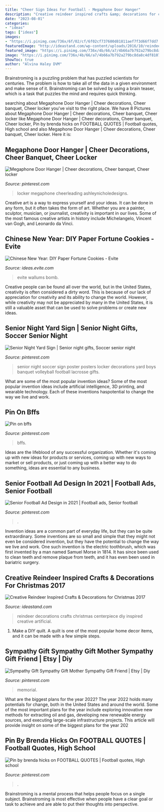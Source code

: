 ```yaml
---
title: "Cheer Sign Ideas For Football - Megaphone Door Hanger"
description: "Creative reindeer inspired crafts &amp; decorations for christmas 2017"
date: "2023-08-01"
categories:
- "ideas"
tags: ["ideas"]
images:
- "https://i.pinimg.com/736x/6f/02/cf/6f02cf737600d81811aef7f3d66f7dd7.jpg"
featuredImage: "http://ideastand.com/wp-content/uploads/2016/10/reindeer-crafts-decorations/7-reindeer-inspired-crafts-and-decorations.jpg"
featured_image: "https://i.pinimg.com/736x/4b/66/a7/4b66a7b792a279bc8da8c4df8107c2ed.jpg"
image: "https://i.pinimg.com/736x/4b/66/a7/4b66a7b792a279bc8da8c4df8107c2ed.jpg"
ShowToc: true
author: "Alvina Haley DVM"
---
```



Brainstroming is a puzzling problem that has puzzled scientists for centuries. The problem is how to take all of the data in a given environment and make sense of it. Brainstroming can be solved by using a brain teaser, which is a task that puzzles the mind and requires quick thinking.

	

		
searching about Megaphone Door Hanger | Cheer decorations, Cheer banquet, Cheer locker you've visit to the right place. We have 8 Pictures about Megaphone Door Hanger | Cheer decorations, Cheer banquet, Cheer locker like Megaphone Door Hanger | Cheer decorations, Cheer banquet, Cheer locker, Pin by brenda hicks on FOOTBALL QUOTES | Football quotes, High school and also Megaphone Door Hanger | Cheer decorations, Cheer banquet, Cheer locker. Here it is:
		
    
## Megaphone Door Hanger | Cheer Decorations, Cheer Banquet, Cheer Locker

<img loading=lazy src="https://i.pinimg.com/736x/e4/d4/63/e4d46347db797886db97086d976cafea--cheer-decorations-homecoming-parade.jpg" onerror="this.onerror=null;this.src='https://tse2.mm.bing.net/th?id=OIP.9RTI1iVZGcv7RTEf3MinnQDYEg&amp;pid=15.1';" alt="Megaphone Door Hanger | Cheer decorations, Cheer banquet, Cheer locker">

_Source: pinterest.com_

>locker megaphone cheerleading ashleynicholedesigns. 

	

Creative art is a way to express yourself and your ideas. It can be done in any form, but it often takes the form of art. Whether you are a painter, sculptor, musician, or journalist, creativity is important in our lives. Some of the most famous creative artists in history include Michelangelo, Vincent van Gogh, and Leonardo da Vinci.

    
## Chinese New Year: DIY Paper Fortune Cookies - Evite

<img loading=lazy src="https://ideas.evite.com/media/Blog-DIY-Fortune-Cookies-JB-1200.jpg" onerror="this.onerror=null;this.src='https://tse2.mm.bing.net/th?id=OIP.zVqJt1j8bOXhxEEWV7CB1AHaKF&amp;pid=15.1';" alt="Chinese New Year: DIY Paper Fortune Cookies - Evite">

_Source: ideas.evite.com_

>evite wallums bomb. 

	

Creative people can be found all over the world, but in the United States, creativity is often considered a dirty word. This is because of our lack of appreciation for creativity and its ability to change the world. However, while creativity may not be appreciated by many in the United States, it is still a valuable asset that can be used to solve problems or create new ideas.

    
## Senior Night Yard Sign | Senior Night Gifts, Soccer Senior Night

<img loading=lazy src="https://i.pinimg.com/736x/31/da/48/31da48309a888744ce2587c50decc12f--senior-night-soccer-senior-night-posters.jpg" onerror="this.onerror=null;this.src='https://tse4.mm.bing.net/th?id=OIP.TSYXN4gF3XGEkN2HpW40OgHaJ3&amp;pid=15.1';" alt="Senior Night Yard Sign | Senior night gifts, Soccer senior night">

_Source: pinterest.com_

>senior night soccer sign poster posters locker decorations yard boys banquet volleyball football lacrosse gifts. 

	

What are some of the most popular invention ideas?
Some of the most popular invention ideas include artificial intelligence, 3D printing, and wearable technology. Each of these inventions haspotential to change the way we live and work.

    
## Pin On Bffs

<img loading=lazy src="https://i.pinimg.com/736x/70/87/44/70874412fba907124ec8c2f2917a9b9d.jpg" onerror="this.onerror=null;this.src='https://tse3.mm.bing.net/th?id=OIP.UPWInQjjj_tRIw46vRSmlgHaJ4&amp;pid=15.1';" alt="Pin on bffs">

_Source: pinterest.com_

>bffs. 

	

Ideas are the lifeblood of any successful organization. Whether it's coming up with new ideas for products or services, coming up with new ways to market or sell products, or just coming up with a better way to do something, ideas are essential to any business.

    
## Senior Football Ad Design In 2021 | Football Ads, Senior Football

<img loading=lazy src="https://i.pinimg.com/736x/6f/02/cf/6f02cf737600d81811aef7f3d66f7dd7.jpg" onerror="this.onerror=null;this.src='https://tse2.mm.bing.net/th?id=OIP._HEpZIkrjljEcSOjD8W--wHaJ4&amp;pid=15.1';" alt="Senior Football Ad Design in 2021 | Football ads, Senior football">

_Source: pinterest.com_

>. 

	

Invention ideas are a common part of everyday life, but they can be quite extraordinary. Some inventions are so small and simple that they might not even be considered invention, but they have the potential to change the way we live and work. One such invention is the electric toothbrush, which was first invented by a man named Samuel Morse in 1814. It has since been used to clean teeth and remove plaque from teeth, and it has even been used in bariatric surgery.

    
## Creative Reindeer Inspired Crafts &amp; Decorations For Christmas 2017

<img loading=lazy src="http://ideastand.com/wp-content/uploads/2016/10/reindeer-crafts-decorations/7-reindeer-inspired-crafts-and-decorations.jpg" onerror="this.onerror=null;this.src='https://tse2.mm.bing.net/th?id=OIP.HY_13COBJfYH5-fpRc8NrwHaNL&amp;pid=15.1';" alt="Creative Reindeer Inspired Crafts &amp; Decorations for Christmas 2017">

_Source: ideastand.com_

>reindeer decorations crafts christmas centerpiece diy inspired creative artificial. 

	

1. Make a DIY quilt. A quilt is one of the most popular home decor items, and it can be made with a few simple steps.

    
## Sympathy Gift Sympathy Gift Mother Sympathy Gift Friend | Etsy | Diy

<img loading=lazy src="https://i.pinimg.com/736x/4b/66/a7/4b66a7b792a279bc8da8c4df8107c2ed.jpg" onerror="this.onerror=null;this.src='https://tse3.mm.bing.net/th?id=OIP.iWBwHfDuRhaJ_OA40Nao-AHaLk&amp;pid=15.1';" alt="Sympathy Gift Sympathy Gift Mother Sympathy Gift Friend | Etsy | Diy">

_Source: pinterest.com_

>memorial. 

	

What are the biggest plans for the year 2022?
The year 2022 holds many potentials for change, both in the United States and around the world. Some of the most important plans for the year include exploring innovative new methods for extracting oil and gas, developing new renewable energy sources, and executing large-scale infrastructure projects. This article will provide insight on some of the biggest plans for the year 202
    
## Pin By Brenda Hicks On FOOTBALL QUOTES | Football Quotes, High School

<img loading=lazy src="https://i.pinimg.com/736x/c5/73/fb/c573fb8f2fd91e59ce1ef2a6d2f52967.jpg" onerror="this.onerror=null;this.src='https://tse4.mm.bing.net/th?id=OIP.7Nkv-6ChKNEAZpbWnD19XQHaFj&amp;pid=15.1';" alt="Pin by brenda hicks on FOOTBALL QUOTES | Football quotes, High school">

_Source: pinterest.com_

>. 

	

Brainstroming is a mental process that helps people focus on a single subject. Brainstroming is most effective when people have a clear goal or task to achieve and are able to put their thoughts into perspective.

